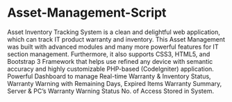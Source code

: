 # Asset-Management-Script
Asset Inventory Tracking System is a clean and delightful web application, which can track IT product warranty and inventory. This Asset Management was built with advanced modules and many more powerful features for IT section management. Furthermore, it also supports CSS3, HTML5, and Bootstrap 3 Framework that helps use refined any device with semantic accuracy and highly customizable PHP-based (CodeIgniter) application. Powerful Dashboard to manage Real-time Warranty &amp; Inventory Status, Warranty Warning with Remaining Days, Expired Items Warranty Summary, Server &amp; PC’s Warranty Warning Status No. of Access Stored in System.
